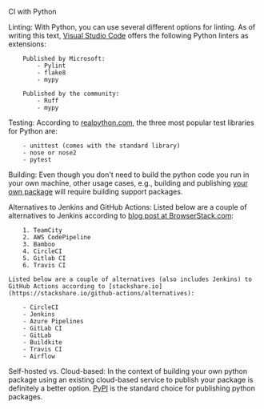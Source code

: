 CI with Python

Linting:
    With Python, you can use several different options for linting. As of writing this text, [Visual Studio Code](https://code.visualstudio.com/docs/python/linting) offers the following Python linters as extensions:

        Published by Microsoft:
            - Pylint	
            - flake8
            - mypy	

        Published by the community:
            - Ruff	
            - mypy

Testing:
    According to [realpython.com](https://realpython.com/python-testing/), the three most popular test libraries for Python are:

        - unittest (comes with the standard library)
        - nose or nose2
        - pytest

Building:
    Even though you don't need to build the python code you run in your own machine, other usage cases, e.g., building and publishing [your own package](https://www.freecodecamp.org/news/build-your-first-python-package/) will require building support packages.

Alternatives to Jenkins and GitHub Actions:
    Listed below are a couple of alternatives to Jenkins according to [blog post at BrowserStack.com](https://www.browserstack.com/guide/best-jenkins-alternatives-for-developer-teams):

        1. TeamCity
        2. AWS CodePipeline
        3. Bamboo
        4. CircleCI
        5. Gitlab CI
        6. Travis CI

    Listed below are a couple of alternatives (also includes Jenkins) to GitHub Actions according to [stackshare.io](https://stackshare.io/github-actions/alternatives):
        
        - CircleCI
        - Jenkins
        - Azure Pipelines
        - GitLab CI
        - GitLab
        - Buildkite
        - Travis CI
        - Airflow

Self-hosted vs. Cloud-based:
    In the context of building your own python package using an existing cloud-based service to publish your package is definitely a better option. [PyPI](https://pypi.org/) is the standard choice for publishing python packages.
